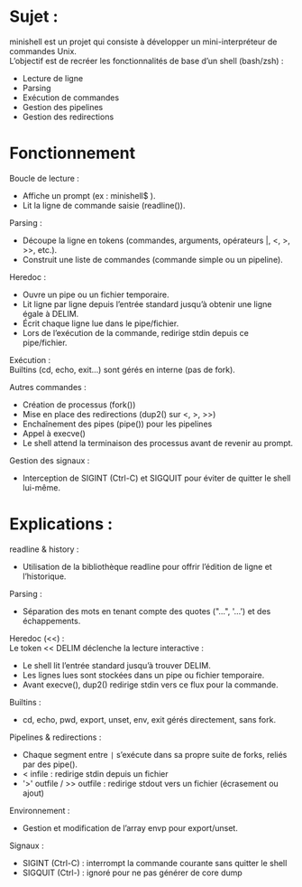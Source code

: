 

# Sujet :
minishell est un projet qui consiste à développer un mini-interpréteur de commandes Unix. <br>
L’objectif est de recréer les fonctionnalités de base d’un shell (bash/zsh) :
- Lecture de ligne
- Parsing
- Exécution de commandes
- Gestion des pipelines
- Gestion des redirections

# Fonctionnement
Boucle de lecture :
- Affiche un prompt (ex : minishell$ ).
- Lit la ligne de commande saisie (readline()).

Parsing :
- Découpe la ligne en tokens (commandes, arguments, opérateurs |, <, >, >>, etc.).
- Construit une liste de commandes (commande simple ou un pipeline).

Heredoc :
- Ouvre un pipe ou un fichier temporaire.
- Lit ligne par ligne depuis l’entrée standard jusqu’à obtenir une ligne égale à DELIM.
- Écrit chaque ligne lue dans le pipe/fichier.
- Lors de l’exécution de la commande, redirige stdin depuis ce pipe/fichier.

Exécution : <br>
Builtins (cd, echo, exit…) sont gérés en interne (pas de fork). <br>

Autres commandes :
- Création de processus (fork())
- Mise en place des redirections (dup2() sur <, >, >>)
- Enchaînement des pipes (pipe()) pour les pipelines
- Appel à execve()
- Le shell attend la terminaison des processus avant de revenir au prompt.

Gestion des signaux :
- Interception de SIGINT (Ctrl-C) et SIGQUIT pour éviter de quitter le shell lui-même.

# Explications :
readline & history :
- Utilisation de la bibliothèque readline pour offrir l’édition de ligne et l’historique.

Parsing :
- Séparation des mots en tenant compte des quotes ("…", '…') et des échappements.

Heredoc (<<) : <br>
Le token << DELIM déclenche la lecture interactive : <br>
- Le shell lit l’entrée standard jusqu’à trouver DELIM.
- Les lignes lues sont stockées dans un pipe ou fichier temporaire.
- Avant execve(), dup2() redirige stdin vers ce flux pour la commande.

Builtins :
- cd, echo, pwd, export, unset, env, exit gérés directement, sans fork.

Pipelines & redirections :
- Chaque segment entre `|` s’exécute dans sa propre suite de forks, reliés par des pipe().
- < infile : redirige stdin depuis un fichier
- '>' outfile / >> outfile : redirige stdout vers un fichier (écrasement ou ajout)

Environnement :
- Gestion et modification de l’array envp pour export/unset.

Signaux :
- SIGINT (Ctrl-C) : interrompt la commande courante sans quitter le shell
- SIGQUIT (Ctrl-) : ignoré pour ne pas générer de core dump
